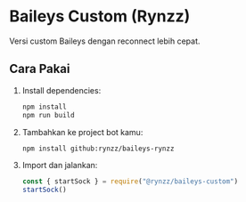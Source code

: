 # Baileys Custom (Rynzz)
Versi custom Baileys dengan reconnect lebih cepat.

## Cara Pakai
1. Install dependencies:
   ```bash
   npm install
   npm run build
   ```

2. Tambahkan ke project bot kamu:
   ```bash
   npm install github:rynzz/baileys-rynzz
   ```

3. Import dan jalankan:
   ```js
   const { startSock } = require("@rynzz/baileys-custom")
   startSock()
   ```
